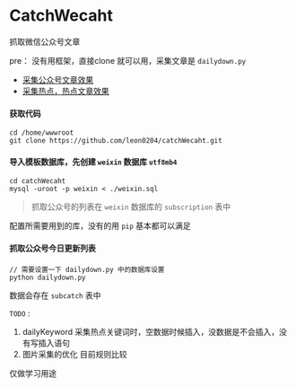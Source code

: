 # CatchWecaht
抓取微信公众号文章

pre：
   没有用框架，直接clone 就可以用，采集文章是 `dailydown.py`

 - <a target="_blank" href="http://www.leon0204.com/weixin">采集公众号文章效果</a>
 - <a target="_blank" href="http://www.leon0204.com/weixinToday">采集热点，热点文章效果</a>

####  获取代码
```
cd /home/wwwroot
git clone https://github.com/leon0204/catchWecaht.git
```

#### 导入模板数据库，先创建 `weixin` 数据库 `utf8mb4`
```	
cd catchWecaht
mysql -uroot -p weixin < ./weixin.sql
```

>抓取公众号的列表在 `weixin` 数据库的 `subscription` 表中 


配置所需要用到的库，没有的用 `pip` 基本都可以满足



#### 抓取公众号今日更新列表
```
// 需要设置一下 dailydown.py 中的数据库设置
python dailydown.py
```
数据会存在 `subcatch` 表中 


`TODO` :
1. dailyKeyword 采集热点关键词时，空数据时候插入，没数据是不会插入，没有写插入语句
2. 图片采集的优化 目前规则比较 


仅做学习用途
